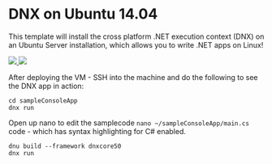# DNX on Ubuntu 14.04

This template will install the cross platform .NET execution context (DNX) on an Ubuntu Server installation, which allows you to write .NET apps on Linux!

<a href="https://portal.azure.com/#create/Microsoft.Template/uri/https%3A%2F%2Fraw.githubusercontent.com%2FTVDKoni%2Fazure-quickstart-templates%2Fmaster%2Fdnx-on-ubuntu%2Fazuredeploy.json" target="_blank">
	<img src="http://azuredeploy.net/deploybutton.png"/>
</a>
<a href="http://armviz.io/#/?load=https%3A%2F%2Fraw.githubusercontent.com%2Azure%2azure-quickstart-templates%2master%2dnx-on-ubuntu%2azuredeploy.json" target="_blank">
    <img src="http://armviz.io/visualizebutton.png"/>
</a>

After deploying the VM - SSH into the machine and do the following to see the DNX app in action:

```
cd sampleConsoleApp
dnx run
```

Open up nano to edit the samplecode `nano ~/sampleConsoleApp/main.cs` code - which has syntax highlighting for C# enabled.

```
dnu build --framework dnxcore50
dnx run
```